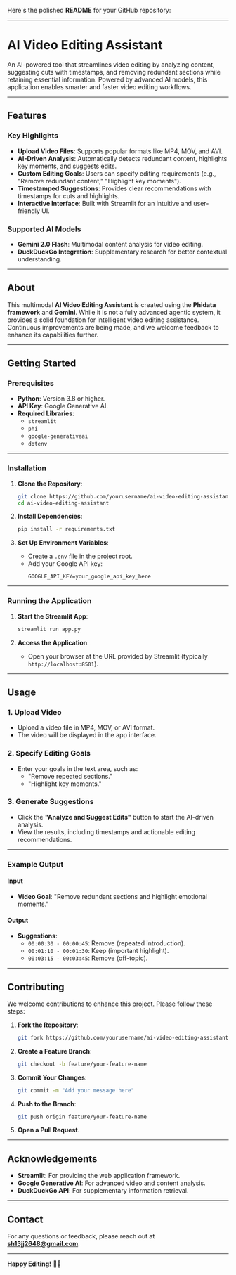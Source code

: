 Here's the polished **README** for your GitHub repository:

---

# **AI Video Editing Assistant**

An AI-powered tool that streamlines video editing by analyzing content, suggesting cuts with timestamps, and removing redundant sections while retaining essential information. Powered by advanced AI models, this application enables smarter and faster video editing workflows.

---

## **Features**

### **Key Highlights**
- **Upload Video Files**: Supports popular formats like MP4, MOV, and AVI.  
- **AI-Driven Analysis**: Automatically detects redundant content, highlights key moments, and suggests edits.  
- **Custom Editing Goals**: Users can specify editing requirements (e.g., "Remove redundant content," "Highlight key moments").  
- **Timestamped Suggestions**: Provides clear recommendations with timestamps for cuts and highlights.  
- **Interactive Interface**: Built with Streamlit for an intuitive and user-friendly UI.

### **Supported AI Models**
- **Gemini 2.0 Flash**: Multimodal content analysis for video editing.  
- **DuckDuckGo Integration**: Supplementary research for better contextual understanding.

---

## **About**
This multimodal **AI Video Editing Assistant** is created using the **Phidata framework** and **Gemini**. While it is not a fully advanced agentic system, it provides a solid foundation for intelligent video editing assistance. Continuous improvements are being made, and we welcome feedback to enhance its capabilities further.

---

## **Getting Started**

### **Prerequisites**
- **Python**: Version 3.8 or higher.  
- **API Key**: Google Generative AI.  
- **Required Libraries**:
  - `streamlit`
  - `phi`
  - `google-generativeai`
  - `dotenv`

---

### **Installation**

1. **Clone the Repository**:
   ```bash
   git clone https://github.com/yourusername/ai-video-editing-assistant.git
   cd ai-video-editing-assistant
   ```

2. **Install Dependencies**:
   ```bash
   pip install -r requirements.txt
   ```

3. **Set Up Environment Variables**:
   - Create a `.env` file in the project root.
   - Add your Google API key:
     ```plaintext
     GOOGLE_API_KEY=your_google_api_key_here
     ```

---

### **Running the Application**

1. **Start the Streamlit App**:
   ```bash
   streamlit run app.py
   ```

2. **Access the Application**:
   - Open your browser at the URL provided by Streamlit (typically `http://localhost:8501`).

---

## **Usage**

### **1. Upload Video**
- Upload a video file in MP4, MOV, or AVI format.
- The video will be displayed in the app interface.

### **2. Specify Editing Goals**
- Enter your goals in the text area, such as:
  - "Remove repeated sections."
  - "Highlight key moments."

### **3. Generate Suggestions**
- Click the **"Analyze and Suggest Edits"** button to start the AI-driven analysis.  
- View the results, including timestamps and actionable editing recommendations.

---

### **Example Output**

#### **Input**
- **Video Goal**: "Remove redundant sections and highlight emotional moments."

#### **Output**
- **Suggestions**:
  - `00:00:30 - 00:00:45`: Remove (repeated introduction).
  - `00:01:10 - 00:01:30`: Keep (important highlight).
  - `00:03:15 - 00:03:45`: Remove (off-topic).

---

## **Contributing**

We welcome contributions to enhance this project. Please follow these steps:

1. **Fork the Repository**:
   ```bash
   git fork https://github.com/yourusername/ai-video-editing-assistant.git
   ```
2. **Create a Feature Branch**:
   ```bash
   git checkout -b feature/your-feature-name
   ```
3. **Commit Your Changes**:
   ```bash
   git commit -m "Add your message here"
   ```
4. **Push to the Branch**:
   ```bash
   git push origin feature/your-feature-name
   ```
5. **Open a Pull Request**.

---

## **Acknowledgements**
- **Streamlit**: For providing the web application framework.  
- **Google Generative AI**: For advanced video and content analysis.  
- **DuckDuckGo API**: For supplementary information retrieval.

---

## **Contact**
For any questions or feedback, please reach out at **sh13jj2648@gmail.com**.  

---

**Happy Editing!** 🎥✨

